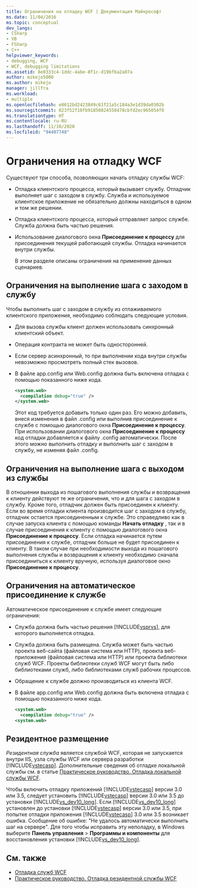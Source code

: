 ```yaml
---
title: Ограничения на отладку WCF | Документация Майкрософт
ms.date: 11/04/2016
ms.topic: conceptual
dev_langs:
- CSharp
- VB
- FSharp
- C++
helpviewer_keywords:
- debugging, WCF
- WCF, debugging limitations
ms.assetid: 8e0333c4-1ddc-4abe-8f1c-d19bf6a2a07a
author: mikejo5000
ms.author: mikejo
manager: jillfra
ms.workload:
- multiple
ms.openlocfilehash: e8612bd2423849c61f21a5c184a3e1d39da0302b
ms.sourcegitcommit: 023f52f10fb91850824558478cbfd2ec965054f0
ms.translationtype: HT
ms.contentlocale: ru-RU
ms.lasthandoff: 11/10/2020
ms.locfileid: "94407748"
---
```

# <a name="limitations-on-wcf-debugging"></a>Ограничения на отладку WCF
Существуют три способа, позволяющих начать отладку службы WCF:

- Отладка клиентского процесса, который вызывает службу. Отладчик выполняет шаг с заходом в службу. Служба и используемое клиентское приложение не обязательно должны находиться в одном и том же решении.

- Отладка клиентского процесса, который отправляет запрос службе. Служба должна быть частью решения.

- Использование диалогового окна **Присоединение к процессу** для присоединения текущей работающей службы. Отладка начинается внутри службы.

  В этом разделе описаны ограничения на применение данных сценариев.

## <a name="limitations-on-stepping-into-a-service"></a>Ограничения на выполнение шага с заходом в службу
 Чтобы выполнить шаг с заходом в службу из отлаживаемого клиентского приложения, необходимо соблюдать следующие условия.

- Для вызова службы клиент должен использовать синхронный клиентский объект.

- Операция контракта не может быть односторонней.

- Если сервер асинхронный, то при выполнении кода внутри службы невозможно просмотреть полный стек вызовов.

- В файле app.config или Web.config должна быть включена отладка с помощью показанного ниже кода.

    ```xml
    <system.web>
      <compilation debug="true" />
    </system.web>
    ```

     Этот код требуется добавить только один раз. Его можно добавить, внеся изменения в файл .config или выполнив присоединение к службе с помощью диалогового окна **Присоединение к процессу**. При использовании диалогового окна **Присоединение к процессу** код отладки добавляется к файлу .config автоматически. После этого можно выполнить отладку и выполнить шаг с заходом в службу, не изменяя файл .config.

## <a name="limitations-on-stepping-out-of-a-service"></a>Ограничения на выполнение шага с выходом из службы
 В отношении выхода из пошагового выполнения службы и возвращения к клиенту действуют те же ограничения, что и для шага с заходом в службу. Кроме того, отладчик должен быть присоединен к клиенту. Если во время отладки клиента производится шаг с заходом в службу, отладчик остается присоединенным к службе. Это справедливо как в случае запуска клиента с помощью команды **Начать отладку** , так и в случае присоединения к клиенту с помощью диалогового окна **Присоединение к процессу**. Если отладка начинается путем присоединения к службе, отладчик больше не будет присоединен к клиенту. В таком случае при необходимости выхода из пошагового выполнения службы и возвращения к клиенту необходимо сначала присоединиться к клиенту вручную, используя диалоговое окно **Присоединение к процессу**.

## <a name="limitations-on-automatic-attach-to-a-service"></a>Ограничения на автоматическое присоединение к службе
 Автоматическое присоединение к службе имеет следующие ограничения:

- Служба должна быть частью решения [!INCLUDE[vsprvs](../code-quality/includes/vsprvs_md.md)], для которого выполняется отладка.

- Служба должна быть размещена. Служба может быть частью проекта веб-сайта (файловая система или HTTP), проекта веб-приложения (файловая система или HTTP) или проекта библиотеки служб WCF. Проекты библиотеки служб WCF могут быть либо библиотеками служб, либо библиотеками служб рабочих процессов.

- Обращение к службе должно производиться из клиента WCF.

- В файле app.config или Web.config должна быть включена отладка с помощью показанного ниже кода.

  ```xml
  <system.web>
    <compilation debug="true" />
  <system.web>
  ```

## <a name="self-hosting"></a>Резидентное размещение
 *Резидентная служба* является службой WCF, которая не запускается внутри IIS, узла службы WCF или сервера разработки [!INCLUDE[vstecasp](../code-quality/includes/vstecasp_md.md)]. Дополнительные сведения об отладке локальной службы см. в статье [Практическое руководство. Отладка локальной службы WCF](../debugger/how-to-debug-a-self-hosted-wcf-service.md).

 Чтобы включить отладку приложений [!INCLUDE[vstecasp](../code-quality/includes/vstecasp_md.md)] версии 3.0 или 3.5, следует установить [!INCLUDE[vstecasp](../code-quality/includes/vstecasp_md.md)] версии 3.0 или 3.5 до установки [!INCLUDE[vs_dev10_long](../code-quality/includes/vs_dev10_long_md.md)]. Если [!INCLUDE[vs_dev10_long](../code-quality/includes/vs_dev10_long_md.md)] установлен до установки [!INCLUDE[vstecasp](../code-quality/includes/vstecasp_md.md)] версии 3.0 или 3.5, при попытке отладки приложения [!INCLUDE[vstecasp](../code-quality/includes/vstecasp_md.md)] 3.0 или 3.5 возникает ошибка. Сообщение об ошибке: "Не удалось автоматически выполнить шаг на сервере". Для того чтобы исправить эту неполадку, в Windows выберите **Панель управления** > **Программы и компоненты** для восстановления установки [!INCLUDE[vs_dev10_long](../code-quality/includes/vs_dev10_long_md.md)].

## <a name="see-also"></a>См. также
- [Отладка служб WCF](../debugger/debugging-wcf-services.md)
- [Практическое руководство. Отладка резидентной службы WCF](../debugger/how-to-debug-a-self-hosted-wcf-service.md)
